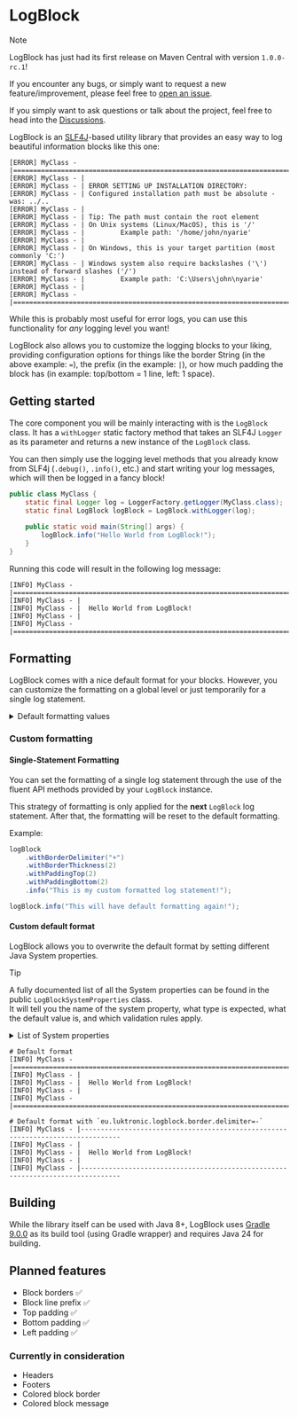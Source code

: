 # LogBlock

> [!NOTE]
> LogBlock has just had its first release on Maven Central with version `1.0.0-rc.1`!
> 
> If you encounter any bugs, or simply want to request a new feature/improvement, 
> please feel free to [open an issue](https://github.com/Luktronic/logblock/issues/new).
> 
> If you simply want to ask questions or talk about the project, feel free to head into the [Discussions](https://github.com/Luktronic/logblock/discussions).

LogBlock is an [SLF4J](https://github.com/qos-ch/slf4j)-based utility library that provides an easy way to log 
beautiful information blocks like this one:

```text
[ERROR] MyClass - |=======================================================================================
[ERROR] MyClass - |
[ERROR] MyClass - |	ERROR SETTING UP INSTALLATION DIRECTORY:
[ERROR] MyClass - |	Configured installation path must be absolute - was: ../..
[ERROR] MyClass - |
[ERROR] MyClass - |	Tip: The path must contain the root element
[ERROR] MyClass - |	On Unix systems (Linux/MacOS), this is '/'
[ERROR] MyClass - |	        Example path: '/home/john/nyarie'
[ERROR] MyClass - |
[ERROR] MyClass - |	On Windows, this is your target partition (most commonly 'C:')
[ERROR] MyClass - |	Windows system also require backslashes ('\') instead of forward slashes ('/')
[ERROR] MyClass - |	        Example path: 'C:\Users\john\nyarie'
[ERROR] MyClass - |
[ERROR] MyClass - |=======================================================================================
```

While this is probably most useful for error logs, you can use this functionality for *any* logging level you want!

LogBlock also allows you to customize the logging blocks to your liking, providing configuration options for things like the border String
(in the above example: `=`), the prefix (in the example: `|`), or how much padding the block has (in example: top/bottom = 1 line, left: 1 space).

## Getting started

The core component you will be mainly interacting with is the `LogBlock` class.
It has a `withLogger` static factory method that takes 
an SLF4J `Logger` as its parameter and returns a new instance of the `LogBlock` class. 

You can then simply use the logging level methods that you already know from SLF4j
(`.debug()`, `.info()`, etc.) and start writing your log messages, which will then be 
logged in a fancy block!

```java
public class MyClass {
    static final Logger log = LoggerFactory.getLogger(MyClass.class);
    static final LogBlock logBlock = LogBlock.withLogger(log);
    
    public static void main(String[] args) {
        logBlock.info("Hello World from LogBlock!");
    }
}
```

Running this code will result in the following log message:

```text
[INFO] MyClass - |================================================================================
[INFO] MyClass - |
[INFO] MyClass - |  Hello World from LogBlock!
[INFO] MyClass - |
[INFO] MyClass - |================================================================================
```

## Formatting

LogBlock comes with a nice default format for your blocks.
However, you can customize the formatting on a global level or just temporarily for a single log statement.

<details>
<summary>Default formatting values</summary>

- Border delimiter: `=`
- Border length: `80`
- Border thickness: `1`
- Line prefix: `|`
- Padding left: `2`
- Padding top: `1`
- Padding bottom: `1`

</details>

### Custom formatting

#### Single-Statement Formatting

You can set the formatting of a single log statement through the use of 
the fluent API methods provided by your `LogBlock` instance.

This strategy of formatting is only applied for the **next** `LogBlock` log statement.
After that, the formatting will be reset to the default formatting.

Example:
```java
logBlock
    .withBorderDelimiter("+")
    .withBorderThickness(2)
    .withPaddingTop(2)
    .withPaddingBottom(2)
    .info("This is my custom formatted log statement!");

logBlock.info("This will have default formatting again!");
```
#### Custom default format

LogBlock allows you to overwrite the default format by setting 
different Java System properties.

> [!TIP]
> A fully documented list of all the System properties can be 
> found in the public `LogBlockSystemProperties` class.   
> It will tell you the name of the system property, what type is expected, 
> what the default value is, and which validation rules apply.
> <details>
> <summary>List of System properties</summary>
>
> - `eu.luktronic.logblock.border.delimiter`
> - `eu.luktronic.logblock.border.length`
> - `eu.luktronic.logblock.border.thickness`
> - `eu.luktronic.logblock.line-prefix`
> - `eu.luktronic.logblock.padding.left`
> - `eu.luktronic.logblock.padding.top`
> - `eu.luktronic.logblock.padding.bottom`
> </details>

```text
# Default format
[INFO] MyClass - |================================================================================
[INFO] MyClass - |
[INFO] MyClass - |  Hello World from LogBlock!
[INFO] MyClass - |
[INFO] MyClass - |================================================================================

# Default format with `eu.luktronic.logblock.border.delimiter=-`
[INFO] MyClass - |--------------------------------------------------------------------------------
[INFO] MyClass - |
[INFO] MyClass - |  Hello World from LogBlock!
[INFO] MyClass - |
[INFO] MyClass - |--------------------------------------------------------------------------------
```

## Building

While the library itself can be used with Java 8+, LogBlock uses [Gradle 9.0.0](https://gradle.org/releases/#9.0.0) 
as its build tool (using Gradle wrapper) and requires Java 24 for building.

## Planned features

- Block borders ✅
- Block line prefix ✅
- Top padding ✅
- Bottom padding ✅
- Left padding ✅

### Currently in consideration

- Headers
- Footers
- Colored block border
- Colored block message
